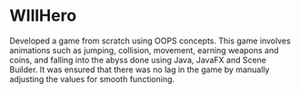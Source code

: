 # WIllHero
Developed a game from scratch using OOPS concepts. This game involves animations such as jumping, collision, movement, earning weapons and coins, and falling into the abyss done using Java, JavaFX and Scene Builder. It was ensured that there was no lag in the game by manually adjusting the values for smooth functioning.
